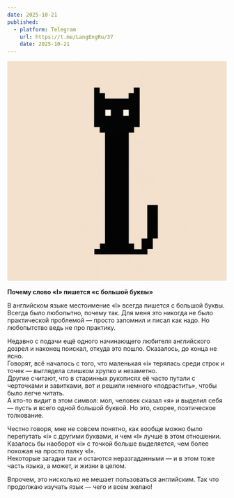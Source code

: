 ```yaml
---
date: 2025-10-21
published:
  - platform: Telegram
    url: https://t.me/LangEngRu/37
    date: 2025-10-21
---
```


![](2025-10-21-i.jpg)

**Почему слово «I» пишется «с большой буквы»**

В английском языке местоимение «I» всегда пишется с большой буквы.  
Всегда было любопытно, почему так. Для меня это никогда не было практической проблемой — просто запомнил и писал как надо. Но любопытство ведь не про практику.

Недавно с подачи ещё одного начинающего любителя английского дозрел и наконец поискал, откуда это пошло. Оказалось, до конца не ясно.  
Говорят, всё началось с того, что маленькая «i» терялась среди строк и точек — выглядела слишком хрупко и незаметно.  
Другие считают, что в старинных рукописях её часто путали с черточками и завитками, вот и решили немного «подрастить», чтобы было легче читать.  
А кто-то видит в этом символ: мол, человек сказал «я» и выделил себя — пусть и всего одной большой буквой. Но это, скорее, поэтическое толкование.

Честно говоря, мне не совсем понятно, как вообще можно было перепутать «i» с другими буквами, и чем «I» лучше в этом отношении. Казалось бы наоборот «i» с точкой больше выделяется, чем более похожая на просто палку «I».  
Некоторые загадки так и остаются неразгаданными — и в этом тоже часть языка, а может, и жизни в целом.

Впрочем, это нисколько не мешает пользоваться английским. Так что продолжаю изучать язык — чего и всем желаю!